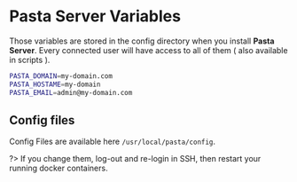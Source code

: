 # Pasta Server Variables

Those variables are stored in the config directory when you install **Pasta Server**.
Every connected user will have access to all of them ( also available in scripts ).

```bash
PASTA_DOMAIN=my-domain.com
PASTA_HOSTAME=my-domain
PASTA_EMAIL=admin@my-domain.com
```

## Config files

Config Files are available here `/usr/local/pasta/config`.

?> If you change them, log-out and re-login in SSH, then restart your running docker containers.
